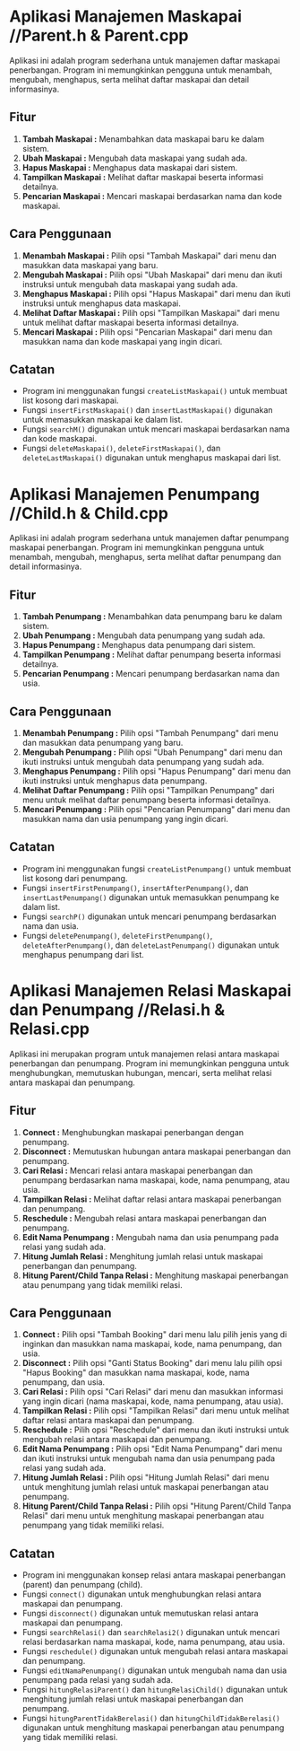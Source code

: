 # Aplikasi Manajemen Maskapai //Parent.h & Parent.cpp
Aplikasi ini adalah program sederhana untuk manajemen daftar maskapai penerbangan. Program ini memungkinkan pengguna untuk menambah, mengubah, menghapus, serta melihat daftar maskapai dan detail informasinya.

## Fitur
1. **Tambah Maskapai :** Menambahkan data maskapai baru ke dalam sistem.
2. **Ubah Maskapai :** Mengubah data maskapai yang sudah ada.
3. **Hapus Maskapai :** Menghapus data maskapai dari sistem.
4. **Tampilkan Maskapai :** Melihat daftar maskapai beserta informasi detailnya.
5. **Pencarian Maskapai :** Mencari maskapai berdasarkan nama dan kode maskapai.

## Cara Penggunaan
1. **Menambah Maskapai :** Pilih opsi "Tambah Maskapai" dari menu dan masukkan data maskapai yang baru.
2. **Mengubah Maskapai :** Pilih opsi "Ubah Maskapai" dari menu dan ikuti instruksi untuk mengubah data maskapai yang sudah ada.
3. **Menghapus Maskapai :** Pilih opsi "Hapus Maskapai" dari menu dan ikuti instruksi untuk menghapus data maskapai.
4. **Melihat Daftar Maskapai :** Pilih opsi "Tampilkan Maskapai" dari menu untuk melihat daftar maskapai beserta informasi detailnya.
5. **Mencari Maskapai :** Pilih opsi "Pencarian Maskapai" dari menu dan masukkan nama dan kode maskapai yang ingin dicari.

## Catatan
- Program ini menggunakan fungsi `createListMaskapai()` untuk membuat list kosong dari maskapai.
- Fungsi `insertFirstMaskapai()` dan `insertLastMaskapai()` digunakan untuk memasukkan maskapai ke dalam list.
- Fungsi `searchM()` digunakan untuk mencari maskapai berdasarkan nama dan kode maskapai.
- Fungsi `deleteMaskapai()`, `deleteFirstMaskapai()`, dan `deleteLastMaskapai()` digunakan untuk menghapus maskapai dari list.

# Aplikasi Manajemen Penumpang //Child.h & Child.cpp
Aplikasi ini adalah program sederhana untuk manajemen daftar penumpang maskapai penerbangan. Program ini memungkinkan pengguna untuk menambah, mengubah, menghapus, serta melihat daftar penumpang dan detail informasinya.

## Fitur
1. **Tambah Penumpang :** Menambahkan data penumpang baru ke dalam sistem.
2. **Ubah Penumpang :** Mengubah data penumpang yang sudah ada.
3. **Hapus Penumpang :** Menghapus data penumpang dari sistem.
4. **Tampilkan Penumpang :** Melihat daftar penumpang beserta informasi detailnya.
5. **Pencarian Penumpang :** Mencari penumpang berdasarkan nama dan usia.

## Cara Penggunaan
1. **Menambah Penumpang :** Pilih opsi "Tambah Penumpang" dari menu dan masukkan data penumpang yang baru.
2. **Mengubah Penumpang :** Pilih opsi "Ubah Penumpang" dari menu dan ikuti instruksi untuk mengubah data penumpang yang sudah ada.
3. **Menghapus Penumpang :** Pilih opsi "Hapus Penumpang" dari menu dan ikuti instruksi untuk menghapus data penumpang.
4. **Melihat Daftar Penumpang :** Pilih opsi "Tampilkan Penumpang" dari menu untuk melihat daftar penumpang beserta informasi detailnya.
5. **Mencari Penumpang :** Pilih opsi "Pencarian Penumpang" dari menu dan masukkan nama dan usia penumpang yang ingin dicari.

## Catatan
- Program ini menggunakan fungsi `createListPenumpang()` untuk membuat list kosong dari penumpang.
- Fungsi `insertFirstPenumpang()`, `insertAfterPenumpang()`, dan `insertLastPenumpang()` digunakan untuk memasukkan penumpang ke dalam list.
- Fungsi `searchP()` digunakan untuk mencari penumpang berdasarkan nama dan usia.
- Fungsi `deletePenumpang()`, `deleteFirstPenumpang()`, `deleteAfterPenumpang()`, dan `deleteLastPenumpang()` digunakan untuk menghapus penumpang dari list.

# Aplikasi Manajemen Relasi Maskapai dan Penumpang //Relasi.h & Relasi.cpp
Aplikasi ini merupakan program untuk manajemen relasi antara maskapai penerbangan dan penumpang. Program ini memungkinkan pengguna untuk menghubungkan, memutuskan hubungan, mencari, serta melihat relasi antara maskapai dan penumpang.

## Fitur
1. **Connect :** Menghubungkan maskapai penerbangan dengan penumpang.
2. **Disconnect :** Memutuskan hubungan antara maskapai penerbangan dan penumpang.
3. **Cari Relasi :** Mencari relasi antara maskapai penerbangan dan penumpang berdasarkan nama maskapai, kode, nama penumpang, atau usia.
4. **Tampilkan Relasi :** Melihat daftar relasi antara maskapai penerbangan dan penumpang.
5. **Reschedule :** Mengubah relasi antara maskapai penerbangan dan penumpang.
6. **Edit Nama Penumpang :** Mengubah nama dan usia penumpang pada relasi yang sudah ada.
7. **Hitung Jumlah Relasi :** Menghitung jumlah relasi untuk maskapai penerbangan dan penumpang.
8. **Hitung Parent/Child Tanpa Relasi :** Menghitung maskapai penerbangan atau penumpang yang tidak memiliki relasi.

## Cara Penggunaan
1. **Connect :** Pilih opsi "Tambah Booking" dari menu lalu pilih jenis yang di inginkan dan masukkan nama maskapai, kode, nama penumpang, dan usia.
2. **Disconnect :** Pilih opsi "Ganti Status Booking" dari menu lalu pilih opsi "Hapus Booking" dan masukkan nama maskapai, kode, nama penumpang, dan usia.
3. **Cari Relasi :** Pilih opsi "Cari Relasi" dari menu dan masukkan informasi yang ingin dicari (nama maskapai, kode, nama penumpang, atau usia).
4. **Tampilkan Relasi :** Pilih opsi "Tampilkan Relasi" dari menu untuk melihat daftar relasi antara maskapai dan penumpang.
5. **Reschedule :** Pilih opsi "Reschedule" dari menu dan ikuti instruksi untuk mengubah relasi antara maskapai dan penumpang.
6. **Edit Nama Penumpang :** Pilih opsi "Edit Nama Penumpang" dari menu dan ikuti instruksi untuk mengubah nama dan usia penumpang pada relasi yang sudah ada.
7. **Hitung Jumlah Relasi :** Pilih opsi "Hitung Jumlah Relasi" dari menu untuk menghitung jumlah relasi untuk maskapai penerbangan atau penumpang.
8. **Hitung Parent/Child Tanpa Relasi :** Pilih opsi "Hitung Parent/Child Tanpa Relasi" dari menu untuk menghitung maskapai penerbangan atau penumpang yang tidak memiliki relasi.

## Catatan
- Program ini menggunakan konsep relasi antara maskapai penerbangan (parent) dan penumpang (child).
- Fungsi `connect()` digunakan untuk menghubungkan relasi antara maskapai dan penumpang.
- Fungsi `disconnect()` digunakan untuk memutuskan relasi antara maskapai dan penumpang.
- Fungsi `searchRelasi()` dan `searchRelasi2()` digunakan untuk mencari relasi berdasarkan nama maskapai, kode, nama penumpang, atau usia.
- Fungsi `reschedule()` digunakan untuk mengubah relasi antara maskapai dan penumpang.
- Fungsi `editNamaPenumpang()` digunakan untuk mengubah nama dan usia penumpang pada relasi yang sudah ada.
- Fungsi `hitungRelasiParent()` dan `hitungRelasiChild()` digunakan untuk menghitung jumlah relasi untuk maskapai penerbangan dan penumpang.
- Fungsi `hitungParentTidakBerelasi()` dan `hitungChildTidakBerelasi()` digunakan untuk menghitung maskapai penerbangan atau penumpang yang tidak memiliki relasi.

